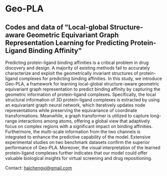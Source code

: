 # Geo-PLA
## Codes and data of "Local-global Structure-aware Geometric Equivariant Graph Representation Learning for Predicting Protein-Ligand Binding Affinity"

Predicting protein-ligand binding affinities is a critical problem in drug discovery and design. A majority of existing methods fail to accurately characterize and exploit the geometrically invariant structures of protein-ligand complexes for predicting binding affinities. In this study, we introduce Geo-PLA, a framework for learning local-global structure-aware geometric equivariant graph representation to predict binding affinity by capturing the geometric information of protein-ligand complexes. Specifically, the local structural information of 3D protein-ligand complexes is extracted by using an equivariant graph neural network, which iteratively updates node representations while preserving the equivariance of coordinate transformations. Meanwhile, a graph transformer is utilized to capture long-range interactions among atoms, offering a global view that adaptively focus on complex regions with a significant impact on binding affinities. Furthermore, the multi-scale information from the two channels is integrated to enhance the predictive capability of the model. Extensive experimental studies on two benchmark datasets confirm the superior performance of Geo-PLA. Moreover, the visual interpretation of the learned protein-ligand complexes further indicates that our model could offer valuable biological insights for virtual screening and drug repositioning.

Contact: haichengyi@gmail.com